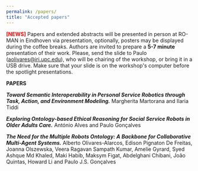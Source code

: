 ```yaml
---
permalink: /papers/
title: "Accepted papers"
---
```




<span style="color:red;"> **[NEWS]** </span>
Papers and extended abstracts will be presented in person at RO-MAN in Eindhoven via presentation, optionally, posters may be displayed during the coffee breaks. Authors are invited to prepare a **5-7 minute** presentation of their work. Please, send the slide to Paulo (aolivares@iri.upc.edu), who will be chairing of the workshop, or bring it in a USB drive. Make sure that your slide is on the workshop's computer before the spotlight presentations.  

<!-- 
<span style="color:red;"> **[NEWS]** </span>
Authors will have the opportunity to resubmit their works once the workshop has finished, so that the final version to be included in the proceedings can benefit from the workshop's discussion. 
-->


**PAPERS**

_**Toward Semantic Interoperability in Personal Service Robotics through Task, Action, and Environment Modeling.**_ Margherita Martorana and Ilaria Tiddi

_**Exploring Ontology-based Ethical Reasoning for Social Service Robots in Older Adults Care.**_ António Alves and Paulo Gonçalves

_**The Need for the Multiple Robots Ontology: A Backbone for Collaborative Multi-Agent Systems.**_ Alberto Olivares-Alarcos, Edison Pignaton De Freitas, Joanna Olszewska, Veera Ragavan Sampath Kumar, Amelie Gyrard, Syed Ashque Md Khaled, Maki Habib, Maksym Figat, Abdelghani Chibani, João Quintas, Howard Li and Paulo J.S. Gonçalves








<!--- 
<a href="./../documents/WOSRA_2023_paper_1.pdf" download>(download)</a>
	




**Final submission instructions**

Accepted contributions shall be modified following the comments provided by the reviewers (if any) and re-submitted through the EasyChair conference system on this [submission link](https://easychair.org/conferences/?conf=wosra2023) no later than **May 16**. You are also asked to send 

Each accepted article shall be presented in person by one of the authors during the workshop. Authors will have 10 minutes (including presentation and Q&A), so we suggest you to prepare a presentation of 7-8 minutes. It is recommended to use the official presentation template from ICRA 2023 that can be found [here](https://www.icra2023.org/programme/logos-templates). No later than **May 16**, authors shall send us (by email) the slides that will be used during the in person presentation. The preferred format is **PDF**, but we can also accept **.pptx files**. 

Note that our intention is to upload all the accepted articles and slides to our website, in order to improve the visibility their visibility. Please, if you do not want us to upload a copy of your documents, let us know. In any case, we encourage you to consider the reviewers suggestions and re-submit the article and send us the slides. 

**Registration**

Following the official requirements from the conference's organization, all accepted articles shall be presented in person. You will find information about the registration for the workshops at the official website of the conference [ICRA 2023](https://www.icra2023.org/registration).

Please, if none of the authors can register/attend the workshop in person, contact us as soon as possible.


**Additional information**

The workshop will take place at the ICC Capital Suite 16, ExCeL London. You can find attached a floor plan to find the exact room.

The tentative agenda of the workshop is now available on the workshop's website. Stay tuned to see the final agenda, which will be available before the workshop takes place.

 --->
